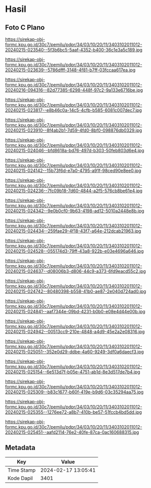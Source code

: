 # Hasil

## Foto C Plano

https://sirekap-obj-formc.kpu.go.id/30c7/pemilu/pdpr/34/03/10/20/11/3403102011012-20240215-023540--5f3b6bc5-5aaf-4352-b400-36c1e3a5c189.jpg

https://sirekap-obj-formc.kpu.go.id/30c7/pemilu/pdpr/34/03/10/20/11/3403102011012-20240215-023639--5786dfff-3148-4f81-b7ff-03fccaa617ea.jpg

https://sirekap-obj-formc.kpu.go.id/30c7/pemilu/pdpr/34/03/10/20/11/3403102011012-20240216-094316--82d77385-6298-448f-97c2-9a133e6716be.jpg

https://sirekap-obj-formc.kpu.go.id/30c7/pemilu/pdpr/34/03/10/20/11/3403102011012-20240215-023817--e8b46c0a-14c5-4cfb-b585-6081c007dec7.jpg

https://sirekap-obj-formc.kpu.go.id/30c7/pemilu/pdpr/34/03/10/20/11/3403102011012-20240215-023910--8f4ab2b1-7d59-4fd0-8bf0-098876db0329.jpg

https://sirekap-obj-formc.kpu.go.id/30c7/pemilu/pdpr/34/03/10/20/11/3403102011012-20240215-024046--bfd8618a-bd76-497d-b303-50feb803d6e4.jpg

https://sirekap-obj-formc.kpu.go.id/30c7/pemilu/pdpr/34/03/10/20/11/3403102011012-20240215-024142--15b73f6d-e7a0-4795-a91f-98ced90e8ee0.jpg

https://sirekap-obj-formc.kpu.go.id/30c7/pemilu/pdpr/34/03/10/20/11/3403102011012-20240215-024236--7fc09b18-7d60-4844-a2f5-576cb8be61e4.jpg

https://sirekap-obj-formc.kpu.go.id/30c7/pemilu/pdpr/34/03/10/20/11/3403102011012-20240215-024342--9e0b0cf0-9b63-4198-ad12-5010a2448e8b.jpg

https://sirekap-obj-formc.kpu.go.id/30c7/pemilu/pdpr/34/03/10/20/11/3403102011012-20240215-024434--259fae29-4f18-43f7-a64e-212dcab21963.jpg

https://sirekap-obj-formc.kpu.go.id/30c7/pemilu/pdpr/34/03/10/20/11/3403102011012-20240215-024528--055174d3-79ff-43a8-922b-e03e4696a646.jpg

https://sirekap-obj-formc.kpu.go.id/30c7/pemilu/pdpr/34/03/10/20/11/3403102011012-20240215-024637--d08006b3-d806-44c9-a373-6fd9eacd55c2.jpg

https://sirekap-obj-formc.kpu.go.id/30c7/pemilu/pdpr/34/03/10/20/11/3403102011012-20240215-024742--80480398-b558-41b0-ae87-2e040d724ad0.jpg

https://sirekap-obj-formc.kpu.go.id/30c7/pemilu/pdpr/34/03/10/20/11/3403102011012-20240215-024841--aaf7344e-09bd-4231-b0b0-e08e4d44e00b.jpg

https://sirekap-obj-formc.kpu.go.id/30c7/pemilu/pdpr/34/03/10/20/11/3403102011012-20240215-024942--00513cc9-210e-4848-a4d9-45e2a2e08316.jpg

https://sirekap-obj-formc.kpu.go.id/30c7/pemilu/pdpr/34/03/10/20/11/3403102011012-20240215-025051--352e0d29-ddbe-4a60-9249-3df0a6daecf3.jpg

https://sirekap-obj-formc.kpu.go.id/30c7/pemilu/pdpr/34/03/10/20/11/3403102011012-20240215-025154--6e513d7f-b05e-4751-ab1d-8e3d517de7b4.jpg

https://sirekap-obj-formc.kpu.go.id/30c7/pemilu/pdpr/34/03/10/20/11/3403102011012-20240215-025309--b83c1677-b60f-419e-b9d6-03c35294aa75.jpg

https://sirekap-obj-formc.kpu.go.id/30c7/pemilu/pdpr/34/03/10/20/11/3403102011012-20240215-025355--1276ee72-a8b7-410b-be57-51fccb4bd5dd.jpg

https://sirekap-obj-formc.kpu.go.id/30c7/pemilu/pdpr/34/03/10/20/11/3403102011012-20240215-025451--aafd2114-76e2-40fe-87ca-0ac160688315.jpg


## Metadata

| Key        | Value               |
| ---------- | ------------------- |
| Time Stamp | 2024-02-17 13:05:41 |
| Kode Dapil | 3401                |



